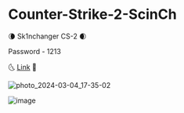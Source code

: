 # Counter-Strike-2-ScinCh


🌘 Sk1nchanger СS-2 🌒



Password - 1213

🌜 [Link](https://shorturl.at/jtPQX) 🌛


![photo_2024-03-04_17-35-02](https://github.com/pos1212/Counter-Strike-2-ScinCh/assets/95129778/ebbc89e9-1c6d-4d0b-b0d0-7990cea41762)



![image](https://i.ytimg.com/vi/-whI2XG3Fxg/maxresdefault.jpg)

